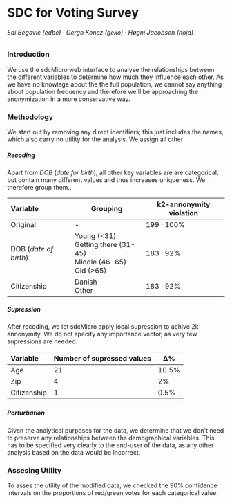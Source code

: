 # 	SDC for Voting Survey

###### Edi Begovic (edbe)  ·  Gergo Koncz (geko)  ·  Høgni Jacobsen (hoja)



### Introduction

We use the sdcMicro web interface to analyse the relationships between the different variables to determine how much they influence each other. As we have no knowlage about the the full population, we cannot say anything about population frequency and therefore we'll be approaching the anonymization in a more conservative way. 



### Methodology

We start out by removing any direct identifiers; this just includes the names, which also carry no utility for the analysis. We assign all other 

##### Recoding

Apart from *DOB* (*date for birth*), all other key variables are are categorical, but contain many different values and thus increases uniqueness. We therefore group them..

| Variable              | Grouping                                                     | k2-annonymity violation |
| :-------------------- | ------------------------------------------------------------ | ----------------------- |
| Original              | -                                                            | 199 · 100%              |
| DOB (*date of birth*) | Young (<31)<br />Getting there (31-45)<br />Middle (46-65)<br />Old (>65) | 183 · 92%               |
| Citizenship           | Danish<br />Other                                            | 183 · 92%               |

##### Supression

After recoding, we let sdcMicro apply local supression to achive 2k-annonymity. We do not specify any importance vector, as very few supressions are needed.

| Variable    | Number of supressed values | ∆%    |
| :---------- | -------------------------- | ----- |
| Age         | 21                         | 10.5% |
| Zip         | 4                          | 2%    |
| Citizenship | 1                          | 0.5%  |

##### 

##### Perturbation

Given the analytical purposes for the data, we determine that we don't need to preserve any relationships between the demographical variables. This has to be specified very clearly to the end-user of the data, as any other analysis based on the data would be incorrect. 



### Assesing Utility

To asses the utility of the modified data, we checked the 90% confidence intervals on the proportions of red/green votes for each categorical value. 



